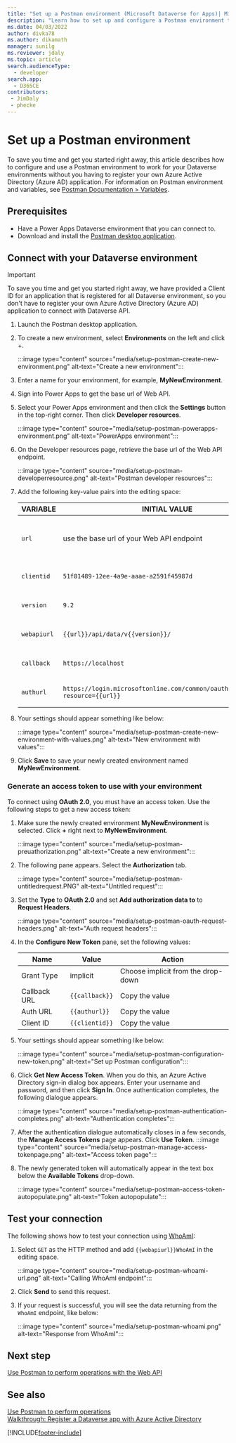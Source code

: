 ```yaml
---
title: "Set up a Postman environment (Microsoft Dataverse for Apps)| MicrosoftDocs"
description: "Learn how to set up and configure a Postman environment that connects with Microsoft Dataverse environments."
ms.date: 04/03/2022
author: divka78
ms.author: dikamath
manager: sunilg
ms.reviewer: jdaly
ms.topic: article
search.audienceType: 
  - developer
search.app: 
  - D365CE
contributors:
 - JimDaly
 - phecke
---
```


# Set up a Postman environment

 To save you time and get you started right away, this article describes how to configure and use a Postman environment to work for your Dataverse environments without you having to register your own Azure Active Directory (Azure AD) application. For information on Postman environment and variables, see [Postman Documentation > Variables](https://www.getpostman.com/docs/v6/postman/environments_and_globals/variables).

## Prerequisites

* Have a Power Apps Dataverse environment that you can connect to. 
* Download and install the [Postman desktop application](https://www.getpostman.com/apps).

<a name="bkmk_connectcds"></a> 

## Connect with your Dataverse environment
> [!IMPORTANT]
> 
> To save you time and get you started right away, we have provided a Client ID for an application that is registered for all Dataverse environment, so you don't have to register your own Azure Active Directory (Azure AD) application to connect with Dataverse API.

1. Launch the Postman desktop application. 
1. To create a new environment, select **Environments** on the left and click +.
  
   :::image type="content" source="media/setup-postman-create-new-environment.png" alt-text="Create a new environment":::
   
1. Enter a name for your environment, for example, <b>MyNewEnvironment</b>. 
1. Sign into Power Apps to get the base url of Web API. 
1. Select your Power Apps environment and then click the <b>Settings</b> button in the top-right corner. Then click <b>Developer resources</b>.

    :::image type="content" source="media/setup-postman-powerapps-environment.png" alt-text="PowerApps environment":::
    
1. On the Developer resources page, retrieve the base url of the Web API endpoint.

    :::image type="content" source="media/setup-postman-developerresource.png" alt-text="Postman developer resources":::
    
1. Add the following key-value pairs into the editing space:

   | VARIABLE | INITIAL VALUE | ACTION |
   |----|---|---|
   |`url`| use the base url of your Web API endpoint | use the base url of your Web API endpoint|
   |`clientid`|`51f81489-12ee-4a9e-aaae-a2591f45987d`| Copy the value|
   |`version`|`9.2`| Copy the value | 
   |`webapiurl`|`{{url}}/api/data/v{{version}}/`| Copy the value |
   |`callback`|`https://localhost`| Copy the value |
   |`authurl`|`https://login.microsoftonline.com/common/oauth2/authorize?resource={{url}}`| Copy the value |

1. Your settings should appear something like below:

    :::image type="content" source="media/setup-postman-create-new-environment-with-values.png" alt-text="New environment with values":::     
   
1. Click **Save** to save your newly created environment named <b>MyNewEnvironment</b>.

### Generate an access token to use with your environment

To connect using **OAuth 2.0**, you must have an access token. Use the following steps to get a new access token:

1. Make sure the newly created environment <b>MyNewEnvironment</b> is selected. Click <b>+</b> right next to <b>MyNewEnvironment</b>. 

    :::image type="content" source="media/setup-postman-preuathorization.png" alt-text="Create a new environment":::
    
1. The following pane appears. Select the **Authorization** tab. 

    :::image type="content" source="media/setup-postman-untitledrequest.PNG" alt-text="Untitled request":::
    
1. Set the **Type** to **OAuth 2.0** and set **Add authorization data to** to **Request Headers**.

    :::image type="content" source="media/setup-postman-oauth-request-headers.png" alt-text="Auth request headers":::
    
1. In the **Configure New Token** pane, set the following values: 
   
   | Name | Value | Action |
   |----|---|---|
   |Grant Type| implicit| Choose implicit from the drop-down |
   |Callback URL| `{{callback}}`| Copy the value |
   |Auth URL|`{{authurl}}`| Copy the value |  
   |Client ID|`{{clientid}}`| Copy the value |  

1. Your settings should appear something like below: 
    
    :::image type="content" source="media/setup-postman-configuration-new-token.png" alt-text="Set up Postman configuration":::
    
1. Click **Get New Access Token**. When you do this, an Azure Active Directory sign-in dialog box appears. Enter your username and password, and then click **Sign In**. Once authentication completes, the following dialogue appears.

    :::image type="content" source="media/setup-postman-authentication-completes.png" alt-text="Authentication completes":::

1. After the authentication dialogue automatically closes in a few seconds, the **Manage Access Tokens** page appears. Click **Use Token**. 
    :::image type="content" source="media/setup-postman-manage-access-tokenpage.png" alt-text="Access token page":::

1. The newly generated token will automatically appear in the text box below the **Available Tokens** drop-down.

    :::image type="content" source="media/setup-postman-access-token-autopopulate.png" alt-text="Token autopopulate":::

## Test your connection 

The following shows how to test your connection using [WhoAmI](xref:Microsoft.Dynamics.CRM.WhoAmI):
1. Select `GET` as the HTTP method and add `{{webapiurl}}WhoAmI` in the editing space.

    :::image type="content" source="media/setup-postman-whoami-url.png" alt-text="Calling WhoAmI endpoint":::
   
1. Click **Send** to send this request.
1. If your request is successful, you will see the data returning from the `WhoAmI` endpoint, like below:

    :::image type="content" source="media/setup-postman-whoami.png" alt-text="Response from WhoAmI":::

## Next step
[Use Postman to perform operations with the Web API](use-postman-perform-operations.md)


## See also

[Use Postman to perform operations](use-postman-perform-operations.md)<br/>
[Walkthrough: Register a Dataverse app with Azure Active Directory](../walkthrough-register-app-azure-active-directory.md)

[!INCLUDE[footer-include](../../../includes/footer-banner.md)]
